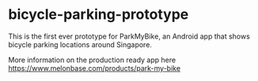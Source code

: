 # bicycle-parking-prototype
This is the first ever prototype for ParkMyBike, an Android app that shows bicycle parking locations around Singapore.

More information on the production ready app here https://www.melonbase.com/products/park-my-bike
